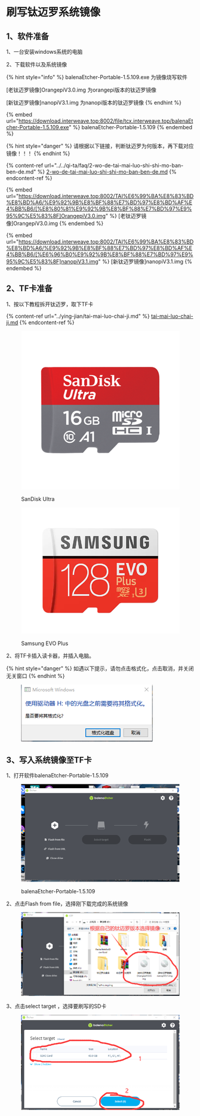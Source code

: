 # 刷写钛迈罗系统镜像

## 1、软件准备

1、一台安装windows系统的电脑

2、下载软件以及系统镜像

{% hint style="info" %}
balenaEtcher-Portable-1.5.109.exe 为镜像烧写软件

\[老钛迈罗镜像]OrangepiV3.0.img 为orangepi版本的钛迈罗镜像

\[新钛迈罗镜像]nanopiV3.1.img 为nanopi版本的钛迈罗镜像
{% endhint %}

{% embed url="https://download.interweave.top:8002/file/tcx.interweave.top/balenaEtcher-Portable-1.5.109.exe" %}
balenaEtcher-Portable-1.5.109
{% endembed %}

{% hint style="danger" %}
请根据以下链接，判断钛迈罗为何版本，再下载对应镜像！！！
{% endhint %}

{% content-ref url="../../qi-ta/faq/2-wo-de-tai-mai-luo-shi-shi-mo-ban-ben-de.md" %}
[2-wo-de-tai-mai-luo-shi-shi-mo-ban-ben-de.md](../../qi-ta/faq/2-wo-de-tai-mai-luo-shi-shi-mo-ban-ben-de.md)
{% endcontent-ref %}

{% embed url="https://download.interweave.top:8002/TAI%E6%99%BA%E8%83%BD%E8%BD%A6/%E9%92%9B%E8%BF%88%E7%BD%97%E8%BD%AF%E4%BB%B6/[%E8%80%81%E9%92%9B%E8%BF%88%E7%BD%97%E9%95%9C%E5%83%8F]OrangepiV3.0.img" %}
\[老钛迈罗镜像]OrangepiV3.0.img
{% endembed %}

{% embed url="https://download.interweave.top:8002/TAI%E6%99%BA%E8%83%BD%E8%BD%A6/%E9%92%9B%E8%BF%88%E7%BD%97%E8%BD%AF%E4%BB%B6/[%E6%96%B0%E9%92%9B%E8%BF%88%E7%BD%97%E9%95%9C%E5%83%8F]nanopiV3.1.img" %}
\[新钛迈罗镜像]nanopiV3.1.img
{% endembed %}

## 2、TF卡准备

1、按以下教程拆开钛迈罗，取下TF卡

{% content-ref url="../ying-jian/tai-mai-luo-chai-ji.md" %}
[tai-mai-luo-chai-ji.md](../ying-jian/tai-mai-luo-chai-ji.md)
{% endcontent-ref %}

<div>

<figure><img src="../../.gitbook/assets/ultra-uhs-i-microsd-16gb.png.wdthumb.1280.1280.png" alt=""><figcaption><p>SanDisk Ultra</p></figcaption></figure>

 

<figure><img src="../../.gitbook/assets/samsung-evo.webp" alt=""><figcaption><p>Samsung EVO Plus</p></figcaption></figure>

</div>

2、将TF卡插入读卡器，并插入电脑。

{% hint style="danger" %}
如遇以下提示，请勿点击格式化，点击取消，并关闭无关窗口
{% endhint %}

<figure><img src="../../.gitbook/assets/TF卡需格式化.png" alt=""><figcaption></figcaption></figure>

## 3、写入系统镜像至TF卡

1、打开软件balenaEtcher-Portable-1.5.109

<figure><img src="../../.gitbook/assets/balenaEtcher-Portable-1.5.109.png" alt=""><figcaption><p>balenaEtcher-Portable-1.5.109</p></figcaption></figure>

2、点击Flash from file，选择刚下载完成的系统镜像

<figure><img src="../../.gitbook/assets/选择镜像 .png" alt=""><figcaption></figcaption></figure>

3、点击select target ，选择要刷写的SD卡

<figure><img src="../../.gitbook/assets/选择SD卡.png" alt=""><figcaption></figcaption></figure>
